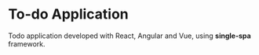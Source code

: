 # To-do Application

Todo application developed with React, Angular and Vue, using **single-spa** framework.
